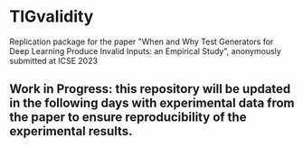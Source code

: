 # TIGvalidity
Replication package for the paper "When and Why Test Generators for Deep Learning Produce Invalid Inputs: an Empirical Study", anonymously submitted at ICSE 2023


## Work in Progress: this repository will be updated in the following days with experimental data from the paper to ensure reproducibility of the experimental results.
